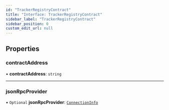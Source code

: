 ```yaml
---
id: "TrackerRegistryContract"
title: "Interface: TrackerRegistryContract"
sidebar_label: "TrackerRegistryContract"
sidebar_position: 0
custom_edit_url: null
---
```


## Properties

### contractAddress

• **contractAddress**: `string`

___

### jsonRpcProvider

• `Optional` **jsonRpcProvider**: [`ConnectionInfo`](../modules.md#connectioninfo)
